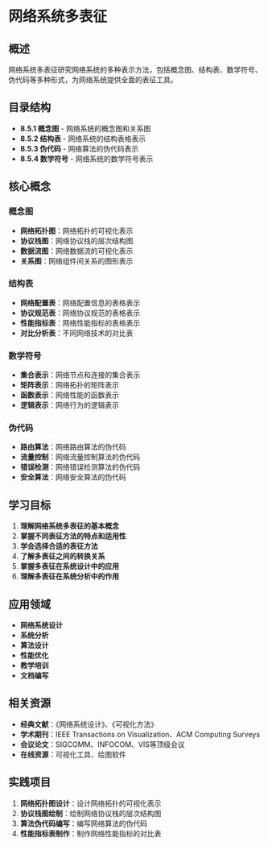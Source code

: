 # 网络系统多表征

## 概述

网络系统多表征研究网络系统的多种表示方法，包括概念图、结构表、数学符号、伪代码等多种形式，为网络系统提供全面的表征工具。

## 目录结构

- **8.5.1 概念图** - 网络系统的概念图和关系图
- **8.5.2 结构表** - 网络系统的结构表格表示
- **8.5.3 伪代码** - 网络算法的伪代码表示
- **8.5.4 数学符号** - 网络系统的数学符号表示

## 核心概念

### 概念图

- **网络拓扑图**：网络拓扑的可视化表示
- **协议栈图**：网络协议栈的层次结构图
- **数据流图**：网络数据流的可视化表示
- **关系图**：网络组件间关系的图形表示

### 结构表

- **网络配置表**：网络配置信息的表格表示
- **协议规范表**：网络协议规范的表格表示
- **性能指标表**：网络性能指标的表格表示
- **对比分析表**：不同网络技术的对比表

### 数学符号

- **集合表示**：网络节点和连接的集合表示
- **矩阵表示**：网络拓扑的矩阵表示
- **函数表示**：网络性能的函数表示
- **逻辑表示**：网络行为的逻辑表示

### 伪代码

- **路由算法**：网络路由算法的伪代码
- **流量控制**：网络流量控制算法的伪代码
- **错误检测**：网络错误检测算法的伪代码
- **安全算法**：网络安全算法的伪代码

## 学习目标

1. **理解网络系统多表征的基本概念**
2. **掌握不同表征方法的特点和适用性**
3. **学会选择合适的表征方法**
4. **了解多表征之间的转换关系**
5. **掌握多表征在系统设计中的应用**
6. **理解多表征在系统分析中的作用**

## 应用领域

- **网络系统设计**
- **系统分析**
- **算法设计**
- **性能优化**
- **教学培训**
- **文档编写**

## 相关资源

- **经典文献**：《网络系统设计》、《可视化方法》
- **学术期刊**：IEEE Transactions on Visualization、ACM Computing Surveys
- **会议论文**：SIGCOMM、INFOCOM、VIS等顶级会议
- **在线资源**：可视化工具、绘图软件

## 实践项目

1. **网络拓扑图设计**：设计网络拓扑的可视化表示
2. **协议栈图绘制**：绘制网络协议栈的层次结构图
3. **算法伪代码编写**：编写网络算法的伪代码
4. **性能指标表制作**：制作网络性能指标的对比表
